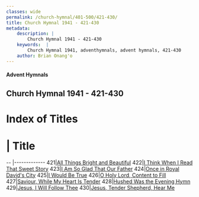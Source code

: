 ```yaml
---
classes: wide
permalink: /church-hymnal/401-500/421-430/
title: Church Hymnal 1941 - 421-430
metadata:
    description: |
        Church Hymnal 1941 - 421-430
    keywords:  |
        Church Hymnal 1941, adventhymnals, advent hymnals, 421-430
    author: Brian Onang'o
---
```


#### Advent Hymnals
## Church Hymnal 1941 - 421-430

# Index of Titles
# | Title                        
-- |-------------
421|[All Things Bright and Beautiful](/church-hymnal/401-500/421-430/All-Things-Bright-and-Beautiful)
422|[I Think When I Read That Sweet Story](/church-hymnal/401-500/421-430/I-Think-When-I-Read-That-Sweet-Story)
423|[I Am So Glad That Our Father](/church-hymnal/401-500/421-430/I-Am-So-Glad-That-Our-Father)
424|[Once in Royal David's City](/church-hymnal/401-500/421-430/Once-in-Royal-David's-City)
425|[I Would Be True](/church-hymnal/401-500/421-430/I-Would-Be-True)
426|[O Holy Lord, Content to Fill](/church-hymnal/401-500/421-430/O-Holy-Lord,-Content-to-Fill)
427|[Saviour, While My Heart Is Tender](/church-hymnal/401-500/421-430/Saviour,-While-My-Heart-Is-Tender)
428|[Hushed Was the Evening Hymn](/church-hymnal/401-500/421-430/Hushed-Was-the-Evening-Hymn)
429|[Jesus,  I Will Follow Thee](/church-hymnal/401-500/421-430/Jesus,-I-Will-Follow-Thee)
430|[Jesus, Tender Shepherd, Hear Me](/church-hymnal/401-500/421-430/Jesus,-Tender-Shepherd,-Hear-Me)